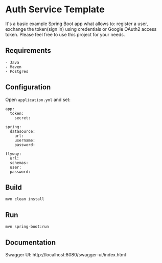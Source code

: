 # Auth Service Template
It's a basic example Spring Boot app what allows to: register a user, exchange the token(sign in) using credentials or Google OAuth2 access token. Please feel free to use this project for your needs.

## Requirements
```
- Java
- Maven
- Postgres
```

## Configuration
Open `application.yml` and set:

```
app:
  token:
    secret:
```
```
spring:
  datasource:
    url:
    username:
    password:
```

```
flyway:
  url:
  schemas:
  user:
  password:
```

## Build
`mvn clean install`

## Run
`mvn spring-boot:run`

## Documentation
Swagger UI: http://localhost:8080/swagger-ui/index.html

